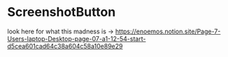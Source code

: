 # ScreenshotButton

look here for what this madness is -> https://enoemos.notion.site/Page-7-Users-laptop-Desktop-page-07-a1-12-54-start-d5cea601cad64c38a604c58a10e89e29
